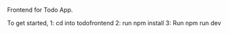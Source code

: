 Frontend for Todo App.

To get started,
1: cd into todofrontend 
2: run npm install
3: Run npm run dev

